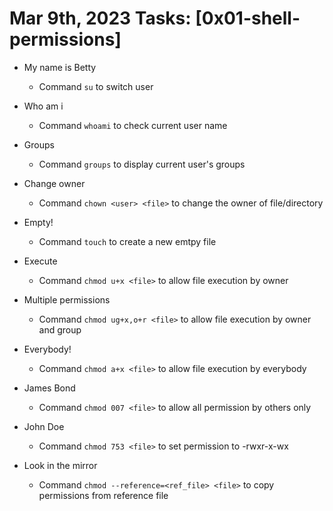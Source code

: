 # Mar 9th, 2023 Tasks: [0x01-shell-permissions]

- My name is Betty 

	- Command `su` to switch user

- Who am i

	- Command `whoami` to check current user name

- Groups

	- Command `groups` to display current user's groups

- Change owner

	- Command `chown <user> <file>` to change the owner of file/directory

- Empty!

	- Command `touch` to create a new emtpy file

- Execute

	- Command `chmod u+x <file>` to allow file execution by owner

- Multiple permissions 

	- Command `chmod ug+x,o+r <file>` to allow file execution by owner and group

- Everybody! 

	- Command `chmod a+x <file>` to allow file execution by everybody

- James Bond 

	- Command `chmod 007 <file>` to allow all permission by others only

- John Doe

	- Command `chmod 753 <file>` to set permission to -rwxr-x-wx

- Look in the mirror
	
	- Command `chmod --reference=<ref_file> <file>` to copy permissions from reference file
